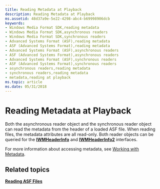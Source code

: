 ```yaml
---
title: Reading Metadata at Playback
description: Reading Metadata at Playback
ms.assetid: 48d37a9e-5e22-4298-abc4-b69998906dcb
keywords:
- Windows Media Format SDK,reading metadata
- Windows Media Format SDK,asynchronous readers
- Windows Media Format SDK,synchronous readers
- Advanced Systems Format (ASF),reading metadata
- ASF (Advanced Systems Format),reading metadata
- Advanced Systems Format (ASF),asynchronous readers
- ASF (Advanced Systems Format),asynchronous readers
- Advanced Systems Format (ASF),synchronous readers
- ASF (Advanced Systems Format),synchronous readers
- asynchronous readers,reading metadata
- synchronous readers,reading metadata
- metadata,reading at playback
ms.topic: article
ms.date: 05/31/2018
---
```


# Reading Metadata at Playback

Both the asynchronous reader object and the synchronous reader object can read the metadata from the header of a loaded ASF file. When reading files, the metadata attributes are all read-only. Both reader objects can be queried for the [**IWMHeaderInfo**](/previous-versions/windows/desktop/api/wmsdkidl/nn-wmsdkidl-iwmheaderinfo) and [**IWMHeaderInfo2**](/previous-versions/previous-versions/windows/desktop/api/wmsdkidl/nn-wmsdkidl-iwmheaderinfo2) interfaces.

For more information about accessing metadata, see [Working with Metadata](working-with-metadata.md).

## Related topics

<dl> <dt>

[**Reading ASF Files**](reading-asf-files.md)
</dt> </dl>

 

 




